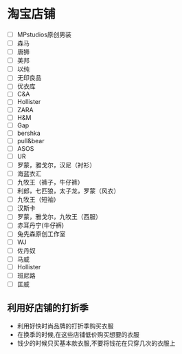 # 淘宝店铺

- [ ] MPstudios原创男装
- [ ] 森马
- [ ] 唐狮
- [ ] 美邦
- [ ] 以纯
- [ ] 无印良品
- [ ] 优衣库
- [ ] C&A
- [ ] Hollister
- [ ] ZARA
- [ ] H&M
- [ ] Gap
- [ ] bershka
- [ ] pull&bear
- [ ] ASOS
- [ ] UR
- [ ] 罗蒙，雅戈尔，汉尼（衬衫）
- [ ] 海蓝衣汇
- [ ] 九牧王（裤子，牛仔裤）
- [ ] 利郎，七匹狼，太子龙，罗蒙（风衣）
- [ ] 九牧王（短袖）
- [ ] 汉斯卡
- [ ] 罗蒙，雅戈尔，九牧王（西服）
- [ ] 赤耳丹宁(牛仔裤)
- [ ] 兔先森原创工作室
- [ ] WJ
- [ ] 佐丹奴
- [ ] 马威
- [ ] Hollister
- [ ] 班尼路
- [ ] 匡威

## 利用好店铺的打折季

- 利用好快时尚品牌的打折季购买衣服
- 在换季的时候,在这些店铺低价购买想要的衣服
- 钱少的时候只买基本款衣服,不要将钱花在只穿几次的衣服上

